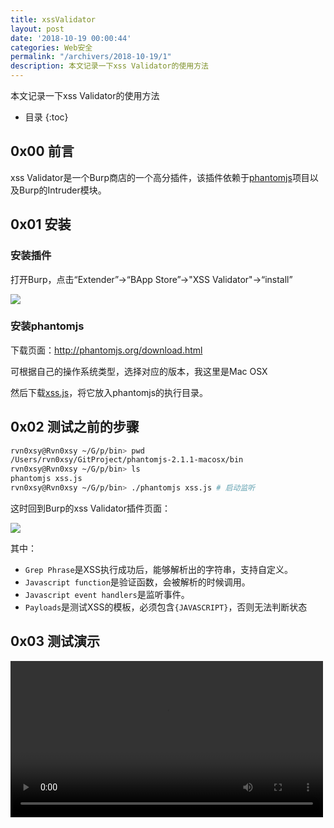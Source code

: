 ```yaml
---
title: xssValidator
layout: post
date: '2018-10-19 00:00:44'
categories: Web安全
permalink: "/archivers/2018-10-19/1"
description: 本文记录一下xss Validator的使用方法
---
```


本文记录一下xss Validator的使用方法
<!--more-->

* 目录
{:toc}

## 0x00 前言

xss Validator是一个Burp商店的一个高分插件，该插件依赖于[phantomjs](http://phantomjs.org)项目以及Burp的Intruder模块。

## 0x01 安装

### 安装插件

打开Burp，点击“Extender”->“BApp Store”->"XSS Validator"->“install”

![](https://rvn0xsy.oss-cn-shanghai.aliyuncs.com/2018-10-19/0x01.png)

### 安装phantomjs

下载页面：http://phantomjs.org/download.html

可根据自己的操作系统类型，选择对应的版本，我这里是Mac OSX

然后下载[xss.js](https://github.com/PortSwigger/xss-validator/raw/master/xss-detector/xss.js)，将它放入phantomjs的执行目录。

## 0x02 测试之前的步骤

```sh
rvn0xsy@Rvn0xsy ~/G/p/bin> pwd
/Users/rvn0xsy/GitProject/phantomjs-2.1.1-macosx/bin
rvn0xsy@Rvn0xsy ~/G/p/bin> ls
phantomjs xss.js
rvn0xsy@Rvn0xsy ~/G/p/bin> ./phantomjs xss.js # 启动监听
```

这时回到Burp的xss Validator插件页面：


![](https://rvn0xsy.oss-cn-shanghai.aliyuncs.com/2018-10-19/0x02.png)

其中：

* `Grep Phrase`是XSS执行成功后，能够解析出的字符串，支持自定义。
* `Javascript function`是验证函数，会被解析的时候调用。
* `Javascript event handlers`是监听事件。
* `Payloads`是测试XSS的模板，必须包含`{JAVASCRIPT}`，否则无法判断状态

## 0x03 测试演示

<video src="https://rvn0xsy.oss-cn-shanghai.aliyuncs.com/2018-10-19/xssValidator.mp4" controls="controls" width="500px">
哎呀~ 换个浏览器试试吧！
</video>